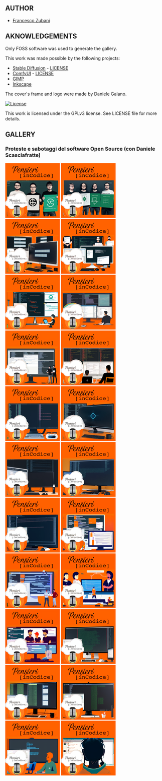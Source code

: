 ## AUTHOR

- [Francesco Zubani](https://www.linkedin.com/in/francesco-zubani-5957081a6/)

## AKNOWLEDGEMENTS

Only FOSS software was used to generate the gallery.

This work was made possible by the following projects:

- [Stable Diffusion](https://github.com/CompVis/stable-diffusion) - [LICENSE](https://github.com/CompVis/stable-diffusion/blob/main/LICENSE)
- [ComfyUI](https://github.com/comfyanonymous/ComfyUI) - [LICENSE](https://github.com/comfyanonymous/ComfyUI/blob/master/LICENSE)
- [GIMP](https://www.gimp.org/)
- [Inkscape](https://inkscape.org/)

The cover's frame and logo were made by Daniele Galano.

[![License](https://img.shields.io/badge/License-GPL%20v3-blue.svg)](http://www.gnu.org/licenses/gpl-3.0)

This work is licensed under the GPLv3 license.
See LICENSE file for more details.

## GALLERY

### Proteste e sabotaggi del software Open Source (con Daniele Scasciafratte)

<div class="gallery">
  <a href="PIC95_01.png"><img class="thumbnail" src="./thumbs/PIC95_01.png" alt="PIC95_01"></a>
  <a href="PIC95_02.png"><img class="thumbnail" src="./thumbs/PIC95_02.png" alt="PIC95_02"></a>
  <a href="PIC95_03.png"><img class="thumbnail" src="./thumbs/PIC95_03.png" alt="PIC95_03"></a>
  <a href="PIC95_04.png"><img class="thumbnail" src="./thumbs/PIC95_04.png" alt="PIC95_04"></a>
  <a href="PIC95_05.png"><img class="thumbnail" src="./thumbs/PIC95_05.png" alt="PIC95_05"></a>
  <a href="PIC95_06.png"><img class="thumbnail" src="./thumbs/PIC95_06.png" alt="PIC95_06"></a>
  <a href="PIC95_07.png"><img class="thumbnail" src="./thumbs/PIC95_07.png" alt="PIC95_07"></a>
  <a href="PIC95_08.png"><img class="thumbnail" src="./thumbs/PIC95_08.png" alt="PIC95_08"></a>
  <a href="PIC95_09.png"><img class="thumbnail" src="./thumbs/PIC95_09.png" alt="PIC95_09"></a>
  <a href="PIC95_10.png"><img class="thumbnail" src="./thumbs/PIC95_10.png" alt="PIC95_10"></a>
  <a href="PIC95_11.png"><img class="thumbnail" src="./thumbs/PIC95_11.png" alt="PIC95_11"></a>
  <a href="PIC95_12.png"><img class="thumbnail" src="./thumbs/PIC95_12.png" alt="PIC95_12"></a>
  <a href="PIC95_13.png"><img class="thumbnail" src="./thumbs/PIC95_13.png" alt="PIC95_13"></a>
  <a href="PIC95_14.png"><img class="thumbnail" src="./thumbs/PIC95_14.png" alt="PIC95_14"></a>
  <a href="PIC95_15.png"><img class="thumbnail" src="./thumbs/PIC95_15.png" alt="PIC95_15"></a>
  <a href="PIC95_16.png"><img class="thumbnail" src="./thumbs/PIC95_16.png" alt="PIC95_16"></a>
  <a href="PIC95_17.png"><img class="thumbnail" src="./thumbs/PIC95_17.png" alt="PIC95_17"></a>
  <a href="PIC95_18.png"><img class="thumbnail" src="./thumbs/PIC95_18.png" alt="PIC95_18"></a>
  <a href="PIC95_19.png"><img class="thumbnail" src="./thumbs/PIC95_19.png" alt="PIC95_19"></a>
  <a href="PIC95_20.png"><img class="thumbnail" src="./thumbs/PIC95_20.png" alt="PIC95_20"></a>
  <a href="PIC95_21.png"><img class="thumbnail" src="./thumbs/PIC95_21.png" alt="PIC95_21"></a>
  <a href="PIC95_22.png"><img class="thumbnail" src="./thumbs/PIC95_22.png" alt="PIC95_22"></a>
</div>
</body>
</html>
